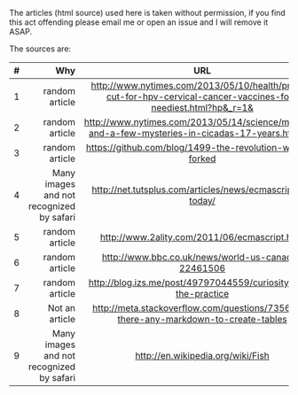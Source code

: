 
The articles (html source) used here is taken without permission, if you find
this act offending please email me or open an issue and I will remove it ASAP.

The sources are:

| # | Why | URL |
|--:|------------:|:------------:|
| 1 | random article | http://www.nytimes.com/2013/05/10/health/prices-cut-for-hpv-cervical-cancer-vaccines-for-neediest.html?hp&_r=1& |
| 2 | random article | http://www.nytimes.com/2013/05/14/science/marvels-and-a-few-mysteries-in-cicadas-17-years.html?hp |
| 3 | random article | https://github.com/blog/1499-the-revolution-will-be-forked |
| 4 | Many images and not recognized by safari | http://net.tutsplus.com/articles/news/ecmascript-6-today/ |
| 5 | random article | http://www.2ality.com/2011/06/ecmascript.html |
| 6 | random article | http://www.bbc.co.uk/news/world-us-canada-22461506 |
| 7 | random article | http://blog.izs.me/post/49797044559/curiosity-and-the-practice |
| 8 | Not an article | http://meta.stackoverflow.com/questions/73566/is-there-any-markdown-to-create-tables |
| 9 | Many images and not recognized by safari | http://en.wikipedia.org/wiki/Fish |
